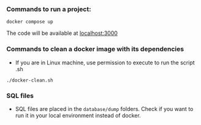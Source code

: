 ### Commands to run a project:

```
docker compose up
```

The code will be available at <a href="http://localhost:3000">localhost:3000</a>

### Commands to clean a docker image with its dependencies

- If you are in Linux machine, use permission to execute to run the script .sh

```
./docker-clean.sh
```

### SQL files

- SQL files are placed in the `database/dump` folders. Check if you want to run it in your local environment instead of docker.
